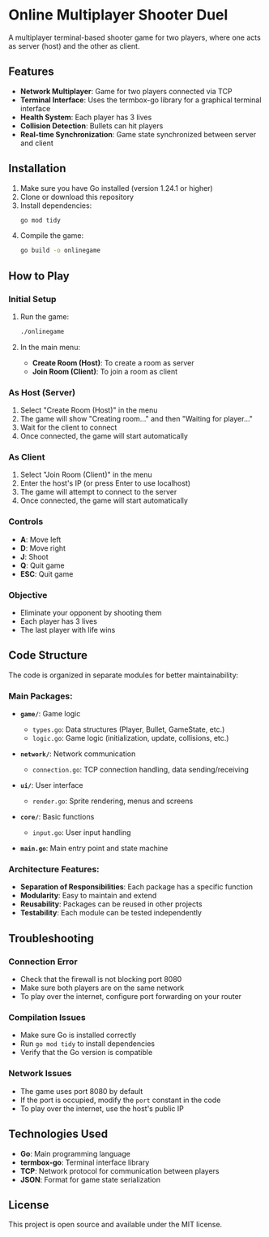 # Online Multiplayer Shooter Duel

A multiplayer terminal-based shooter game for two players, where one acts as server (host) and the other as client.

## Features

- **Network Multiplayer**: Game for two players connected via TCP
- **Terminal Interface**: Uses the termbox-go library for a graphical terminal interface
- **Health System**: Each player has 3 lives
- **Collision Detection**: Bullets can hit players
- **Real-time Synchronization**: Game state synchronized between server and client

## Installation

1. Make sure you have Go installed (version 1.24.1 or higher)
2. Clone or download this repository
3. Install dependencies:
   ```bash
   go mod tidy
   ```
4. Compile the game:
   ```bash
   go build -o onlinegame
   ```

## How to Play

### Initial Setup

1. Run the game:

   ```bash
   ./onlinegame
   ```

2. In the main menu:
   - **Create Room (Host)**: To create a room as server
   - **Join Room (Client)**: To join a room as client

### As Host (Server)

1. Select "Create Room (Host)" in the menu
2. The game will show "Creating room..." and then "Waiting for player..."
3. Wait for the client to connect
4. Once connected, the game will start automatically

### As Client

1. Select "Join Room (Client)" in the menu
2. Enter the host's IP (or press Enter to use localhost)
3. The game will attempt to connect to the server
4. Once connected, the game will start automatically

### Controls

- **A**: Move left
- **D**: Move right
- **J**: Shoot
- **Q**: Quit game
- **ESC**: Quit game

### Objective

- Eliminate your opponent by shooting them
- Each player has 3 lives
- The last player with life wins

## Code Structure

The code is organized in separate modules for better maintainability:

### Main Packages:

- **`game/`**: Game logic

  - `types.go`: Data structures (Player, Bullet, GameState, etc.)
  - `logic.go`: Game logic (initialization, update, collisions, etc.)

- **`network/`**: Network communication

  - `connection.go`: TCP connection handling, data sending/receiving

- **`ui/`**: User interface

  - `render.go`: Sprite rendering, menus and screens

- **`core/`**: Basic functions

  - `input.go`: User input handling

- **`main.go`**: Main entry point and state machine

### Architecture Features:

- **Separation of Responsibilities**: Each package has a specific function
- **Modularity**: Easy to maintain and extend
- **Reusability**: Packages can be reused in other projects
- **Testability**: Each module can be tested independently

## Troubleshooting

### Connection Error

- Check that the firewall is not blocking port 8080
- Make sure both players are on the same network
- To play over the internet, configure port forwarding on your router

### Compilation Issues

- Make sure Go is installed correctly
- Run `go mod tidy` to install dependencies
- Verify that the Go version is compatible

### Network Issues

- The game uses port 8080 by default
- If the port is occupied, modify the `port` constant in the code
- To play over the internet, use the host's public IP

## Technologies Used

- **Go**: Main programming language
- **termbox-go**: Terminal interface library
- **TCP**: Network protocol for communication between players
- **JSON**: Format for game state serialization

## License

This project is open source and available under the MIT license.
